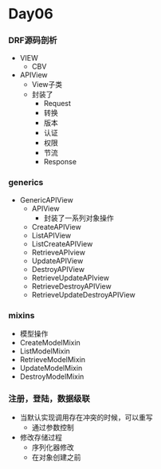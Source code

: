# Day06





### DRF源码剖析

- VIEW
  - CBV
- APIView
  - View子类
  - 封装了
    - Request
    - 转换
    - 版本
    - 认证
    - 权限
    - 节流
    - Response



### generics

- GenericAPIView
  - APIView
    - 封装了一系列对象操作
  - CreateAPIView
  - ListAPIView
  - ListCreateAPIView
  - RetrieveAPIview
  - UpdateAPIView
  - DestroyAPIView
  - RetrieveUpdateAPIview
  - RetrieveDestroyAPIView
  - RetrieveUpdateDestroyAPIView



### mixins

- 模型操作
- CreateModelMixin
- ListModelMixin
- RetrieveModelMixin
- UpdateModelMixin
- DestroyModelMixin



### 注册，登陆，数据级联

- 当默认实现调用存在冲突的时候，可以重写
  - 通过参数控制
- 修改存储过程
  - 序列化器修改
  - 在对象创建之前